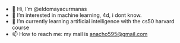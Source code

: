 - 👋 Hi, I’m @eldomayacurmanas
- 👀 I’m interested in machine learning, 4d, i dont know.
- 🌱 I’m currently learning artificial intelligence with the cs50 harvard course
- 📫 How to reach me: my mail is anacho595@gmail.com

<!---
eldomayacurmanas/eldomayacurmanas is a ✨ special ✨ repository because its `README.md` (this file) appears on your GitHub profile.
You can click the Preview link to take a look at your changes.
--->
